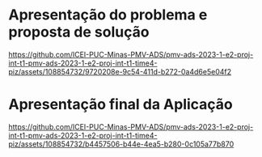 # Apresentação do problema e proposta de solução 

https://github.com/ICEI-PUC-Minas-PMV-ADS/pmv-ads-2023-1-e2-proj-int-t1-pmv-ads-2023-1-e2-proj-int-t1-time4-piz/assets/108854732/9720208e-9c54-411d-b272-0a4d6e5e04f2

# Apresentação final da Aplicação

https://github.com/ICEI-PUC-Minas-PMV-ADS/pmv-ads-2023-1-e2-proj-int-t1-pmv-ads-2023-1-e2-proj-int-t1-time4-piz/assets/108854732/b4457506-b44e-4ea5-b280-0c105a77b870

